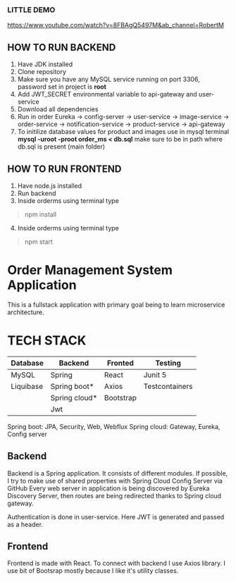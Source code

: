 
### LITTLE DEMO 
https://www.youtube.com/watch?v=8FBAgQ5497M&ab_channel=RobertM

## HOW TO RUN BACKEND
1. Have JDK installed
2. Clone repository
3. Make sure you have any MySQL service running on port 3306, password set in project is **root**
4. Add JWT_SECRET environmental variable to api-gateway and user-service
5. Download all dependencies
6. Run in order Eureka -> config-server -> user-service -> image-service -> order-service -> notification-service -> product-service -> api-gateway
7. To initilize database values for product and images use in mysql terminal  **mysql -uroot -proot order_ms < db.sql** make sure to be in path where db.sql is present     (main folder)
## HOW TO RUN FRONTEND
1. Have node.js installed
2. Run backend
3. Inside orderms using terminal type
> npm install 
4. Inside orderms using terminal type 
> npm start 

# Order Management System Application
This is a fullstack application with primary goal being to learn microservice architecture.


# TECH STACK

| Database | Backend       | Fronted | Testing      |
|----------|---------------|---------|--------------|
|MySQL     |Spring         |React    |Junit 5       |
|Liquibase |Spring boot*   |Axios    |Testcontainers|
|          |Spring cloud*  |Bootstrap|              |
|          |Jwt            |         |              |

Spring boot: JPA, Security, Web, Webflux 
Spring cloud: Gateway, Eureka, Config server 

## Backend

Backend is a Spring application. It consists of different modules.
If possible, I try to make use of shared properties with Spring Cloud Config Server via GitHub
Every web server in application is being discovered by Eureka Discovery Server, then routes are being redirected thanks to Spring cloud gateway.

Authentication is done in user-service. Here JWT is generated and passed as a header.

## Frontend

Frontend is made with React. To connect with backend I use Axios library.
I use bit of Bootsrap mostly because I like it's utility classes.
